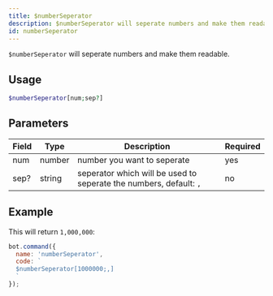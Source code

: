 ```yaml
---
title: $numberSeperator 
description: $numberSeperator will seperate numbers and make them readable.
id: numberSeperator
---
```


`$numberSeperator` will seperate numbers and make them readable.

## Usage

```php
$numberSeperator[num;sep?]
```

## Parameters 


| Field | Type   | Description                                                        | Required |
| ----- | ------ | ------------------------------------------------------------------ | -------- |
| num   | number | number you want to seperate                                        | yes      |
| sep?  | string | seperator which will be used to seperate the numbers, default: `,` | no       |


## Example

This will return `1,000,000`:

```javascript
bot.command({
  name: 'numberSeperator',
  code: `
  $numberSeperator[1000000;,]
  `
});
```
